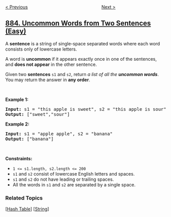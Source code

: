 <!--|This file generated by command(leetcode description); DO NOT EDIT.    |-->
<!--+----------------------------------------------------------------------+-->
<!--|@author    openset <openset.wang@gmail.com>                           |-->
<!--|@link      https://github.com/openset                                 |-->
<!--|@home      https://github.com/openset/leetcode                        |-->
<!--+----------------------------------------------------------------------+-->

[< Previous](../projection-area-of-3d-shapes "Projection Area of 3D Shapes")
　　　　　　　　　　　　　　　　
[Next >](../spiral-matrix-iii "Spiral Matrix III")

## [884. Uncommon Words from Two Sentences (Easy)](https://leetcode.com/problems/uncommon-words-from-two-sentences "两句话中的不常见单词")

<p>A <strong>sentence</strong> is a string of single-space separated words where each word consists only of lowercase letters.</p>

<p>A word is <strong>uncommon</strong> if it appears exactly once in one of the sentences, and <strong>does not appear</strong> in the other sentence.</p>

<p>Given two <strong>sentences</strong> <code>s1</code> and <code>s2</code>, return <em>a list of all the <strong>uncommon words</strong></em>. You may return the answer in <strong>any order</strong>.</p>

<p>&nbsp;</p>
<p><strong>Example 1:</strong></p>
<pre><strong>Input:</strong> s1 = "this apple is sweet", s2 = "this apple is sour"
<strong>Output:</strong> ["sweet","sour"]
</pre><p><strong>Example 2:</strong></p>
<pre><strong>Input:</strong> s1 = "apple apple", s2 = "banana"
<strong>Output:</strong> ["banana"]
</pre>
<p>&nbsp;</p>
<p><strong>Constraints:</strong></p>

<ul>
	<li><code>1 &lt;= s1.length, s2.length &lt;= 200</code></li>
	<li><code>s1</code> and <code>s2</code> consist of lowercase English letters and spaces.</li>
	<li><code>s1</code> and <code>s2</code> do not have leading or trailing spaces.</li>
	<li>All the words in <code>s1</code> and <code>s2</code> are separated by a single space.</li>
</ul>

### Related Topics
  [[Hash Table](../../tag/hash-table/README.md)]
  [[String](../../tag/string/README.md)]
